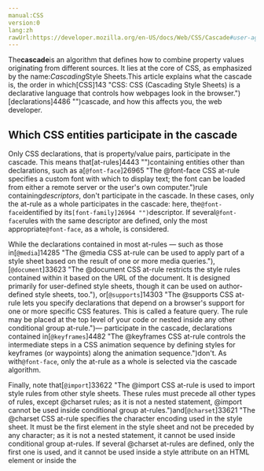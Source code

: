 ```yaml
---
manual:CSS
version:0
lang:zh
rawUrl:https://developer.mozilla.org/en-US/docs/Web/CSS/Cascade#user-agent_style_sheet
---
```






The**cascade**is an algorithm that defines how to combine property values originating from different sources. It lies at the core of CSS, as emphasized by the name:*Cascading*Style Sheets.This article explains what the cascade is, the order in which[CSS]143 "CSS: CSS (Cascading Style Sheets) is a declarative language that controls how webpages look in the browser.")[declarations]4486 "")cascade, and how this affects you, the web developer.


## Which CSS entities participate in the cascade<a name="Which_CSS_entities_participate_in_the_cascade"></a>


Only CSS declarations, that is property/value pairs, participate in the cascade. This means that[at-rules]4443 "")containing entities other than declarations, such as a[`@font-face`]26965 "The @font-face CSS at-rule specifies a custom font with which to display text; the font can be loaded from either a remote server or the user's own computer.")rule containing*descriptors*, don&#39;t participate in the cascade. In these cases, only the at-rule as a whole participates in the cascade: here, the`@font-face`identified by its`[font-family]26964 "")`descriptor. If several`@font-face`rules with the same descriptor are defined, only the most appropriate`@font-face`, as a whole, is considered.



While the declarations contained in most at-rules — such as those in[`@media`]14285 "The @media CSS at-rule can be used to apply part of a style sheet based on the result of one or more media queries."),[`@document`]33623 "The @document CSS at-rule restricts the style rules contained within it based on the URL of the document. It is designed primarily for user-defined style sheets, though it can be used on author-defined style sheets, too."), or[`@supports`]14303 "The @supports CSS at-rule lets you specify declarations that depend on a browser's support for one or more specific CSS features. This is called a feature query. The rule may be placed at the top level of your code or nested inside any other conditional group at-rule.")— participate in the cascade, declarations contained in[`@keyframes`]4482 "The @keyframes CSS at-rule controls the intermediate steps in a CSS animation sequence by defining styles for keyframes (or waypoints) along the animation sequence.")don&#39;t. As with`@font-face`, only the at-rule as a whole is selected via the cascade algorithm.



Finally, note that[`@import`]33622 "The @import CSS at-rule is used to import style rules from other style sheets. These rules must precede all other types of rules, except @charset rules; as it is not a nested statement, @import cannot be used inside conditional group at-rules.")and[`@charset`]33621 "The @charset CSS at-rule specifies the character encoding used in the style sheet. It must be the first element in the style sheet and not be preceded by any character; as it is not a nested statement, it cannot be used inside conditional group at-rules. If several @charset at-rules are defined, only the first one is used, and it cannot be used inside a style attribute on an HTML element or inside the <style> element where the character set of the HTML page is relevant.")obey specific algorithms and aren&#39;t affected by the cascade algorithm.


## Origin of CSS declarations<a name="Origin_of_CSS_declarations"></a>


The CSS cascade algorithm&#39;s job is to select CSS declarations in order to determine the correct values for CSS properties. CSS declarations originate from different origins: the**[user-agent style sheet]36287 "")**, the**[author style sheet]36288 "")**, and the**[user style sheet]36289 "")**.



Though style sheets come from these different origins, they overlap in scope; to make this work, the cascade algorithm defines how they interact.


### User-agent stylesheets<a name="User-agent_stylesheets"></a>


The browser has a basic style sheet that gives a default style to any document. These style sheets are named**user-agent stylesheets**. Some browsers use actual style sheets for this purpose, while others simulate them in code, but the end result is the same.



Some browsers let users modify the user-agent stylesheet. Although some constraints on user-agent stylesheets are set by the HTML specification, browsers still have a lot of latitude: that means that significant differences exist from one browser to another. To simplify the development process, Web developers often use a CSS reset style sheet, forcing common properties values to a known state before beginning to make alterations to suit their specific needs.


### Author stylesheets<a name="Author_stylesheets"></a>


**Author stylesheets**are the most common type of style sheet. These are style sheets that define styles as part of the design of a given web page or site. The author of the page defines the styles for the document using one or more stylesheets, which define the look and feel of the website — its theme.


### User stylesheets<a name="User_stylesheets"></a>


The user (or reader) of the web site can choose to override styles in many browsers using a custom**user stylesheet**designed to tailor the experience to the user&#39;s wishes.


## Cascading order<a name="Cascading_order"></a>


The cascading algorithm determines how to find the value to apply for each property for each document element.


1. It first filters all the rules from the different sources to keep only the rules that apply to a given element. That means rules whose selector matches the given element and which are part of an appropriate media at-rule.
1. Then it sorts these rules according to their importance, that is, whether or not they are followed by`!important`, and by their origin. The cascade is in ascending order, which means that`!important`values from a user-defined style sheet have precedence over normal values originated from a user-agent style sheet:
 | Origin | Importance 
 ---  |  ---  |  ---  | 
1 | user agent | normal 
2 | user | normal 
3 | author | normal 
4 | CSS Animations | *see below* 
5 | author | `!important` 
6 | user | `!important` 
7 | user agent | `!important`
1. In case of equality, the[specificity]32812 "/en-US/docs/CSS/Specificity")of a value is considered to choose one or the other.

## Resetting styles<a name="Resetting_styles"></a>


After your content has finished altering styles, it may find itself in a situation where it needs to restore them to a known state. This may happen in cases of animations, theme changes, and so forth. The CSS property[`all`]29726 "The all CSS shorthand property sets all of an element's properties (other than unicode-bidi and direction) to their initial or inherited values, or to the values specified in another stylesheet origin.")lets you quickly set (almost) everything in CSS back to a known state.



`all`lets you opt to immediately restore all properties to any of their initial (default) state, the state inherited from the previous level of the cascade, a specific origin (the user-agent stylesheet, the author stylesheet, or the user stylesheet), or even to clear the values of the properties entirely.


## CSS animations and the cascade<a name="CSS_animations_and_the_cascade"></a>


[CSS animations]3571 "/en-US/docs/CSS/Using_CSS_animations"), using[`@keyframes`]4482 "The @keyframes CSS at-rule controls the intermediate steps in a CSS animation sequence by defining styles for keyframes (or waypoints) along the animation sequence.")at-rules, define animations between states. Keyframes don&#39;t cascade, meaning that at any given time CSS takes values from only one single[`@keyframes`]4482 "The @keyframes CSS at-rule controls the intermediate steps in a CSS animation sequence by defining styles for keyframes (or waypoints) along the animation sequence."), and never mixes multiple ones together.



When several keyframes are appropriate, it chooses the latest defined in the most important document, but never combined all together.



Also note that values within`@keyframes`at-rules overwrite all normal values but are overwritten by`!important`values.


## Example<a name="Example"></a>


Let&#39;s look at an example involving multiple sources of CSS across the various origins; here we have a user agent style sheet, two author style sheets, a user stylesheet, and inline styles within the HTML:



**User-agent CSS:**


```
li { margin-left: 10px }
```


**Author CSS 1:**


```
li { margin-left: 0 } /* This is a reset */
```


**Author CSS 2:**


```
@media screen {
  li { margin-left: 3px }
}

@media print {
  li { margin-left: 1px }
}
```


**User CSS:**


```
.specific { margin-left: 1em }
```


**HTML:**


```
<ul>
  <li class="specific">1<sup>st</sup></li>
  <li>2<sup>nd</sup></li>
</ul>
```


In this case, declarations inside`li`and`.specific`rules should apply. No declaration is marked as`!important`, so the precedence order is author style sheets before user style sheets or user-agent stylesheet.



So three declarations are in competition:


```
margin-left: 0
```

```
margin-left: 3px
```

```
margin-left: 1px
```


The last one is ignored (on a screen), and the first two have the same selector, hence the same specificity. Therefore, it is the last one that is then selected:


```
margin-left: 3px
```


Note that the declaration defined in the user CSS, though having a greater specifity, is not chosen as the cascade algorithm is applied before the specifity algorithm.


## See also<a name="See_also"></a>

* [A very simple introduction to the CSS cascade]32904 "")
* CSS Key Concepts:[CSS syntax]32857 "Syntax"),[at-rule]4443 "At-rule"),[comments]32858 "Comments"),[specificity]31831 "Specificity")and[inheritance]28555 "inheritance"), the[box]32859 "Box model"),[layout modes]32860 "CSS layout modes")and[visual formatting models]32861 "Visual formatting model"), and[margin collapsing]30837 "Margin collapsing"), or the[initial]28552 "initial value"),[computed]28556 "computed value"),[resolved]32862 "resolved value"),[specified]32863 "specified value"),[used]32864 "used value"), and[actual]32865 "actual value")values. Definitions of[value syntax]28301 "Value definition syntax"),[shorthand properties]28797 "Shorthand properties")and[replaced elements]28752 "Replaced element").




